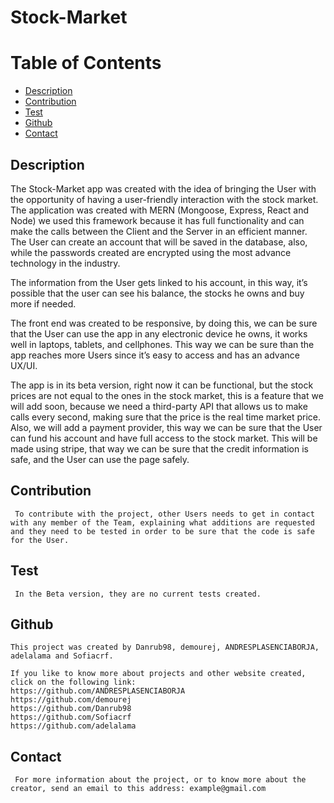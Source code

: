# Stock-Market
# Table of Contents
* [Description](#Description)
* [Contribution](#Contribution)
* [Test](#Test)
* [Github](#Github)
* [Contact](#Contact)
 

## Description
  The Stock-Market app was created with the idea
  of bringing the User with the opportunity of
  having a user-friendly interaction with the
  stock market. The application was created with
  MERN (Mongoose, Express, React and Node) we
  used this framework because it has full
  functionality and can make the calls between
  the Client and the Server in an efficient
  manner. The User can create an account that
  will be saved in the database, also, while the
  passwords created are encrypted using the most
  advance technology in the industry.

  The information from the User gets linked to his account, in this way, it’s possible that the user can see his balance, the stocks he owns and buy more if needed. 
  
  The front end was created to be responsive, by
  doing this, we can be sure that the User can
  use the app in any electronic device he owns,
  it works well in laptops, tablets, and
  cellphones. This way we can be sure than the
  app reaches more Users since it’s easy to
  access and has an advance UX/UI. 
  
  The app is in its beta version, right now it
  can be functional, but the stock prices are
  not equal to the ones in the stock market,
  this is a feature that we will add soon,
  because we need a third-party API that allows
  us to make calls every second, making sure
  that the price is the real time market price.
  Also, we will add a payment provider, this way
  we can be sure that the User can fund his
  account and have full access to the stock
  market. This will be made using stripe, that
  way we can be sure that the credit information
  is safe, and the User can use the page safely.   

## Contribution
     To contribute with the project, other Users needs to get in contact with any member of the Team, explaining what additions are requested and they need to be tested in order to be sure that the code is safe for the User.
    
## Test
     In the Beta version, they are no current tests created.





## Github
    This project was created by Danrub98, demourej, ANDRESPLASENCIABORJA, adelalama and Sofiacrf.

    If you like to know more about projects and other website created, click on the following link: 
    https://github.com/ANDRESPLASENCIABORJA
    https://github.com/demourej
    https://github.com/Danrub98
    https://github.com/Sofiacrf
    https://github.com/adelalama

## Contact
     For more information about the project, or to know more about the creator, send an email to this address: example@gmail.com
    
     
